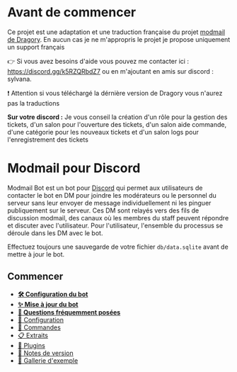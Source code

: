# Avant de commencer 
Ce projet est une adaptation et une traduction française du projet [modmail de Dragory](https://github.com/Dragory/modmailbot). En aucun cas je ne m'appropris le projet je propose uniquement un support français 

👉 Si vous avez besoins d'aide vous pouvez me contacter ici : https://discord.gg/k5RZQRbdZ7 ou en m'ajoutant en amis sur discord : sylvana.

❗ Attention si vous téléchargé la dérnière version de Dragory vous n'aurez pas la traductions

__Sur votre discord :__
Je vous conseil la création d'un rôle pour la gestion des tickets, d'un salon pour l'ouverture des tickets, d'un salon aide commande, d'une catégorie pour les nouveaux tickets et d'un salon logs pour l'enregistrement des tickets 

# Modmail pour Discord
Modmail Bot est un bot pour [Discord](https://discord.com/) qui permet aux utilisateurs de contacter le bot en DM pour joindre les modérateurs ou le personnel du serveur sans leur envoyer de message individuellement ni les pinguer publiquement sur le serveur. Ces DM sont relayés vers des fils de discussion modmail, des canaux où les membres du staff peuvent répondre et discuter avec l'utilisateur. Pour l'utilisateur, l'ensemble du processus se déroule dans les DM avec le bot.

Effectuez toujours une sauvegarde de votre fichier `db/data.sqlite` avant de mettre à jour le bot.

## Commencer
* **[🛠️ Configuration du bot](docs/setup.md)**
* **[✨ Mise à jour du bot](docs/updating.md)**
* **[🙋 Questions fréquemment posées](docs/faq.md)**
* [📝 Configuration](docs/configuration.md)
* [🤖 Commandes](docs/commands.md)
* [📋 Extraits](docs/snippets.md)
* [🧩 Plugins](docs/plugins.md)
* [📌 Notes de version](CHANGELOG.md)
* [📸 Gallerie d'exemple](docs/galerie.md)
